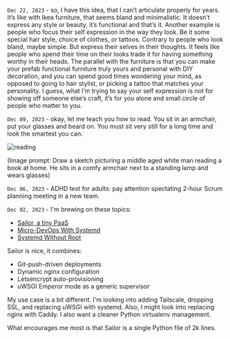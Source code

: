 `Dec 22, 2023` - so, I have this idea, that I can’t articulate properly for years. It’s like with Ikea furniture, that seems bland and minimalistic. It doesn’t express any style or beauty, it’s functional and that’s it. Another example is people who focus their self expression in the way they look. Be it some special hair style, choice of clothes, or tattoos. Contrary to people who look bland, maybe simple. But express their selves in their thoughts. It feels like people who spend their time on their looks trade it for having something worthy in their heads. The parallel with the furniture is that you can make your prefab functional furniture truly yours and personal with DIY decoration, and you can spend good times wondering your mind, as opposed to going to hair stylist, or picking a tattoo that matches your personality. 
I guess, what I’m trying to say your self expression is not for showing off someone else’s craft, it’s for you alone and small circle of people who matter to you. 

`Dec 09, 2023` - okay, let me teach you how to read. You sit in an armchair, put your glasses and beard on. You must sit very still for a long time and look the smartest you can. 

![reading](/16_life/images/reading.jpeg)

(Image prompt: Draw a sketch picturing a middle aged white man reading a book at home. He sits in a comfy armchair next to a standing lamp and wears glasses)

`Dec 06, 2023` - ADHD test for adults: pay attention spectating 2-hour Scrum planning meeting in a new team.

`Dec 02, 2023` - I'm brewing on these topics:
- [Sailor, a tiny PaaS](https://github.com/mardix/sailor)
- [Micro-DevOps With Systemd](https://hackernoon.com/micro-devops-with-systemd-supercharge-any-ordinary-linux-server)
- [Systemd Without Root](https://sekor.eu.org/techlog/systemd-without-root-instances/)

Sailor is nice, it combines:
- Git-push-driven deployments
- Dynamic nginx configuration
- Letsencrypt auto-provisioning
- uWSGI Emperor mode as a generic supervisor

My use case is a bit different.
I'm looking into adding Tailscale, dropping SSL, and replacing uWSGI with systemd.
Also, I might look into replacing nginx with Caddy.
I also want a cleaner Python virtualenv management.

What encourages me most is that Sailor is a single Python file of 2k lines.

